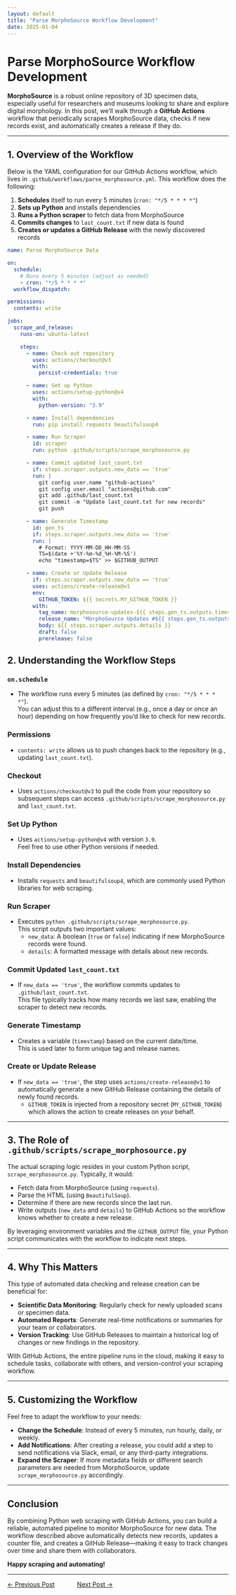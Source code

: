 ```yaml
---
layout: default
title: "Parse MorphoSource Workflow Development"
date: 2025-01-04
---
```



# Parse MorphoSource Workflow Development

**MorphoSource** is a robust online repository of 3D specimen data, especially useful for researchers and museums looking to share and explore digital morphology. In this post, we’ll walk through a **GitHub Actions** workflow that periodically scrapes MorphoSource data, checks if new records exist, and automatically creates a release if they do.

---

## 1. Overview of the Workflow

Below is the YAML configuration for our GitHub Actions workflow, which lives in `.github/workflows/parse_morphosource.yml`. This workflow does the following:

1. **Schedules** itself to run every 5 minutes (`cron: "*/5 * * * *"`)  
2. **Sets up Python** and installs dependencies  
3. **Runs a Python scraper** to fetch data from MorphoSource  
4. **Commits changes** to `last_count.txt` if new data is found  
5. **Creates or updates a GitHub Release** with the newly discovered records

```yaml
name: Parse MorphoSource Data

on:
  schedule:
    # Runs every 5 minutes (adjust as needed)
    - cron: "*/5 * * * *"
  workflow_dispatch:

permissions:
  contents: write

jobs:
  scrape_and_release:
    runs-on: ubuntu-latest

    steps:
      - name: Check out repository
        uses: actions/checkout@v3
        with:
          persist-credentials: true

      - name: Set up Python
        uses: actions/setup-python@v4
        with:
          python-version: "3.9"

      - name: Install dependencies
        run: pip install requests beautifulsoup4

      - name: Run Scraper
        id: scraper
        run: python .github/scripts/scrape_morphosource.py

      - name: Commit updated last_count.txt
        if: steps.scraper.outputs.new_data == 'true'
        run: |
          git config user.name "github-actions"
          git config user.email "actions@github.com"
          git add .github/last_count.txt
          git commit -m "Update last_count.txt for new records"
          git push

      - name: Generate Timestamp
        id: gen_ts
        if: steps.scraper.outputs.new_data == 'true'
        run: |
          # Format: YYYY-MM-DD_HH-MM-SS
          TS=$(date +'%Y-%m-%d_%H-%M-%S')
          echo "timestamp=$TS" >> $GITHUB_OUTPUT

      - name: Create or Update Release
        if: steps.scraper.outputs.new_data == 'true'
        uses: actions/create-release@v1
        env:
          GITHUB_TOKEN: ${{ secrets.MY_GITHUB_TOKEN }}
        with:
          tag_name: morphosource-updates-${{ steps.gen_ts.outputs.timestamp }}
          release_name: "MorphoSource Updates #${{ steps.gen_ts.outputs.timestamp }}"
          body: ${{ steps.scraper.outputs.details }}
          draft: false
          prerelease: false
```

## 2. Understanding the Workflow Steps

### `on.schedule`
- The workflow runs every 5 minutes (as defined by `cron: "*/5 * * * *"`).  
  You can adjust this to a different interval (e.g., once a day or once an hour) depending on how frequently you’d like to check for new records.

### Permissions
- `contents: write` allows us to push changes back to the repository (e.g., updating `last_count.txt`).

### Checkout
- Uses `actions/checkout@v3` to pull the code from your repository so subsequent steps can access `.github/scripts/scrape_morphosource.py` and `last_count.txt`.

### Set Up Python
- Uses `actions/setup-python@v4` with version `3.9`.  
  Feel free to use other Python versions if needed.

### Install Dependencies
- Installs `requests` and `beautifulsoup4`, which are commonly used Python libraries for web scraping.

### Run Scraper
- Executes `python .github/scripts/scrape_morphosource.py`.  
  This script outputs two important values:
  - `new_data`: A boolean (`true` or `false`) indicating if new MorphoSource records were found.
  - `details`: A formatted message with details about new records.

### Commit Updated `last_count.txt`
- If `new_data == 'true'`, the workflow commits updates to `.github/last_count.txt`.  
  This file typically tracks how many records we last saw, enabling the scraper to detect new records.

### Generate Timestamp
- Creates a variable (`timestamp`) based on the current date/time.  
  This is used later to form unique tag and release names.

### Create or Update Release
- If `new_data == 'true'`, the step uses `actions/create-release@v1` to automatically generate a new GitHub Release containing the details of newly found records.  
  - `GITHUB_TOKEN` is injected from a repository secret (`MY_GITHUB_TOKEN`) which allows the action to create releases on your behalf.

---

## 3. The Role of `.github/scripts/scrape_morphosource.py`
The actual scraping logic resides in your custom Python script, `scrape_morphosource.py`. Typically, it would:
- Fetch data from MorphoSource (using `requests`).
- Parse the HTML (using `BeautifulSoup`).
- Determine if there are new records since the last run.
- Write outputs (`new_data` and `details`) to GitHub Actions so the workflow knows whether to create a new release.

By leveraging environment variables and the `GITHUB_OUTPUT` file, your Python script communicates with the workflow to indicate next steps.

---

## 4. Why This Matters

This type of automated data checking and release creation can be beneficial for:
- **Scientific Data Monitoring**: Regularly check for newly uploaded scans or specimen data.
- **Automated Reports**: Generate real-time notifications or summaries for your team or collaborators.
- **Version Tracking**: Use GitHub Releases to maintain a historical log of changes or new findings in the repository.

With GitHub Actions, the entire pipeline runs in the cloud, making it easy to schedule tasks, collaborate with others, and version-control your scraping workflow.

---

## 5. Customizing the Workflow

Feel free to adapt the workflow to your needs:
- **Change the Schedule**: Instead of every 5 minutes, run hourly, daily, or weekly.
- **Add Notifications**: After creating a release, you could add a step to send notifications via Slack, email, or any third-party integrations.
- **Expand the Scraper**: If more metadata fields or different search parameters are needed from MorphoSource, update `scrape_morphosource.py` accordingly.

---

## Conclusion

By combining Python web scraping with GitHub Actions, you can build a reliable, automated pipeline to monitor MorphoSource for new data. The workflow described above automatically detects new records, updates a counter file, and creates a GitHub Release—making it easy to track changes over time and share them with collaborators.

**Happy scraping and automating!**

---

[← Previous Post](https://johntrue15.github.io/2025/01/03/Blog-3/)      $~~~~~~~~~~~$      [Next Post →](https://johntrue15.github.io/2025/01/05/Blog-5/)
